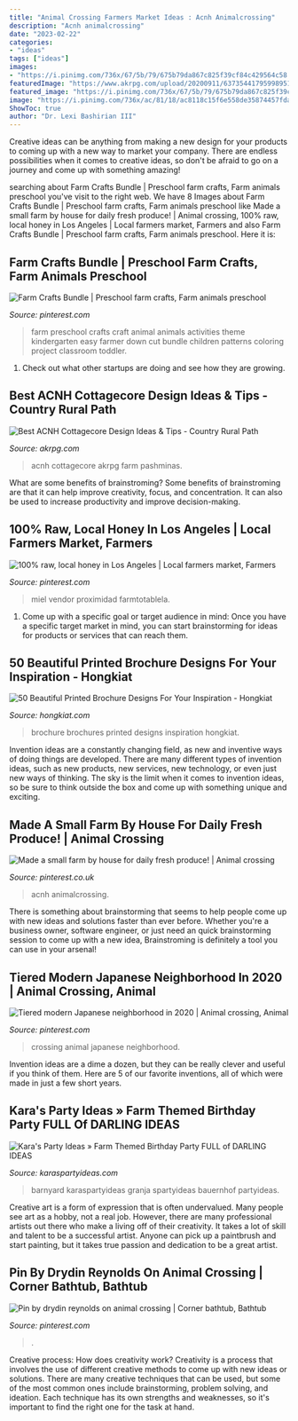 ```yaml
---
title: "Animal Crossing Farmers Market Ideas : Acnh Animalcrossing"
description: "Acnh animalcrossing"
date: "2023-02-22"
categories:
- "ideas"
tags: ["ideas"]
images:
- "https://i.pinimg.com/736x/67/5b/79/675b79da867c825f39cf84c429564c58.jpg"
featuredImage: "https://www.akrpg.com/upload/20200911/6373544179599895129212669.jpg"
featured_image: "https://i.pinimg.com/736x/67/5b/79/675b79da867c825f39cf84c429564c58.jpg"
image: "https://i.pinimg.com/736x/ac/81/18/ac8118c15f6e558de35874457fda24f6.jpg"
ShowToc: true
author: "Dr. Lexi Bashirian III"
---
```



Creative ideas can be anything from making a new design for your products to coming up with a new way to market your company. There are endless possibilities when it comes to creative ideas, so don't be afraid to go on a journey and come up with something amazing!

	

		
searching about Farm Crafts Bundle | Preschool farm crafts, Farm animals preschool you've visit to the right web. We have 8 Images about Farm Crafts Bundle | Preschool farm crafts, Farm animals preschool like Made a small farm by house for daily fresh produce! | Animal crossing, 100% raw, local honey in Los Angeles | Local farmers market, Farmers and also Farm Crafts Bundle | Preschool farm crafts, Farm animals preschool. Here it is:
		
    
## Farm Crafts Bundle | Preschool Farm Crafts, Farm Animals Preschool

<img loading=lazy src="https://i.pinimg.com/originals/df/eb/c0/dfebc015fa4c89d2a33a6b025d07ca8d.jpg" onerror="this.onerror=null;this.src='https://tse1.mm.bing.net/th?id=OIP.hoQYRr-lbZghgrDXQjCQOQHaOP&amp;pid=15.1';" alt="Farm Crafts Bundle | Preschool farm crafts, Farm animals preschool">

_Source: pinterest.com_

>farm preschool crafts craft animal animals activities theme kindergarten easy farmer down cut bundle children patterns coloring project classroom toddler. 

	

1. Check out what other startups are doing and see how they are growing.

    
## Best ACNH Cottagecore Design Ideas &amp; Tips - Country Rural Path

<img loading=lazy src="https://www.akrpg.com/upload/20200911/6373544179599895129212669.jpg" onerror="this.onerror=null;this.src='https://tse2.mm.bing.net/th?id=OIP.IGE5lq9HEtvJ6OuZGwfklAHaEK&amp;pid=15.1';" alt="Best ACNH Cottagecore Design Ideas &amp; Tips - Country Rural Path">

_Source: akrpg.com_

>acnh cottagecore akrpg farm pashminas. 

	

What are some benefits of brainstroming?
Some benefits of brainstroming are that it can help improve creativity, focus, and concentration. It can also be used to increase productivity and improve decision-making.

    
## 100% Raw, Local Honey In Los Angeles | Local Farmers Market, Farmers

<img loading=lazy src="https://i.pinimg.com/originals/2f/29/9b/2f299b573924d7bbfd35d77f05018c43.jpg" onerror="this.onerror=null;this.src='https://tse2.mm.bing.net/th?id=OIP.e8nhMUILZ2cyWkoKD7Lx-gHaE8&amp;pid=15.1';" alt="100% raw, local honey in Los Angeles | Local farmers market, Farmers">

_Source: pinterest.com_

>miel vendor proximidad farmtotablela. 

	

1. Come up with a specific goal or target audience in mind: Once you have a specific target market in mind, you can start brainstorming for ideas for products or services that can reach them.

    
## 50 Beautiful Printed Brochure Designs For Your Inspiration - Hongkiat

<img loading=lazy src="https://assets.hongkiat.com/uploads/handpicked-printed-brochures/5-Brochure-by-emtgrafico.jpg" onerror="this.onerror=null;this.src='https://tse4.mm.bing.net/th?id=OIP.bQdMEi8OZwab9jkIBeXvZwHaEs&amp;pid=15.1';" alt="50 Beautiful Printed Brochure Designs For Your Inspiration - Hongkiat">

_Source: hongkiat.com_

>brochure brochures printed designs inspiration hongkiat. 

	

Invention ideas are a constantly changing field, as new and inventive ways of doing things are developed. There are many different types of invention ideas, such as new products, new services, new technology, or even just new ways of thinking. The sky is the limit when it comes to invention ideas, so be sure to think outside the box and come up with something unique and exciting.

    
## Made A Small Farm By House For Daily Fresh Produce! | Animal Crossing

<img loading=lazy src="https://i.pinimg.com/736x/67/5b/79/675b79da867c825f39cf84c429564c58.jpg" onerror="this.onerror=null;this.src='https://tse4.mm.bing.net/th?id=OIP.1FqsHndGdmRlASuA5WP-6wHaEj&amp;pid=15.1';" alt="Made a small farm by house for daily fresh produce! | Animal crossing">

_Source: pinterest.co.uk_

>acnh animalcrossing. 

	

There is something about brainstorming that seems to help people come up with new ideas and solutions faster than ever before. Whether you're a business owner, software engineer, or just need an quick brainstorming session to come up with a new idea, Brainstroming is definitely a tool you can use in your arsenal!

    
## Tiered Modern Japanese Neighborhood In 2020 | Animal Crossing, Animal

<img loading=lazy src="https://i.pinimg.com/736x/ac/81/18/ac8118c15f6e558de35874457fda24f6.jpg" onerror="this.onerror=null;this.src='https://tse4.mm.bing.net/th?id=OIP.GOEns52Nuik1avavXVhgvQHaEK&amp;pid=15.1';" alt="Tiered modern Japanese neighborhood in 2020 | Animal crossing, Animal">

_Source: pinterest.com_

>crossing animal japanese neighborhood. 

	

Invention ideas are a dime a dozen, but they can be really clever and useful if you think of them. Here are 5 of our favorite inventions, all of which were made in just a few short years.

    
## Kara&#039;s Party Ideas » Farm Themed Birthday Party FULL Of DARLING IDEAS

<img loading=lazy src="https://karaspartyideas.com/wp-content/uploads/2013/08/farm.jpg" onerror="this.onerror=null;this.src='https://tse4.mm.bing.net/th?id=OIP.BimnLmFYv_wt6uQWOnwZgAHaJ2&amp;pid=15.1';" alt="Kara&#039;s Party Ideas » Farm Themed Birthday Party FULL of DARLING IDEAS">

_Source: karaspartyideas.com_

>barnyard karaspartyideas granja spartyideas bauernhof partyideas. 

	

Creative art is a form of expression that is often undervalued. Many people see art as a hobby, not a real job. However, there are many professional artists out there who make a living off of their creativity. It takes a lot of skill and talent to be a successful artist. Anyone can pick up a paintbrush and start painting, but it takes true passion and dedication to be a great artist.

    
## Pin By Drydin Reynolds On Animal Crossing | Corner Bathtub, Bathtub

<img loading=lazy src="https://i.pinimg.com/originals/cd/90/cf/cd90cf8edf78f1e38915666d634c187f.jpg" onerror="this.onerror=null;this.src='https://tse4.mm.bing.net/th?id=OIP.Q86DdjW5IAzllSpEwWERAgHaEK&amp;pid=15.1';" alt="Pin by drydin reynolds on animal crossing | Corner bathtub, Bathtub">

_Source: pinterest.com_

>. 

	

Creative process: How does creativity work?
Creativity is a process that involves the use of different creative methods to come up with new ideas or solutions. There are many creative techniques that can be used, but some of the most common ones include brainstorming, problem solving, and ideation. Each technique has its own strengths and weaknesses, so it's important to find the right one for the task at hand.

